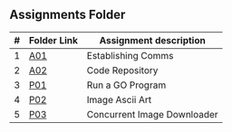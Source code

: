 ## Assignments Folder

|   #   | Folder Link |   Assignment description   |
| :---: | ----------- | -------------------------- |
|   1   | [A01](https://github.com/michelle083/4143_PLC/tree/main/Assignments/A01) | Establishing Comms |
|   2   | [A02](https://github.com/michelle083/4143_PLC/tree/main/Assignments/A02) | Code Repository |
|   3   | [P01](https://github.com/michelle083/4143_PLC/tree/main/Assignments/P01) | Run a GO Program |
|   4   | [P02](https://github.com/michelle083/4143_PLC/tree/main/Assignments/P02) | Image Ascii Art |
|   5   | [P03](https://github.com/michelle083/4143_PLC/tree/main/Assignments/P03) | Concurrent Image Downloader |